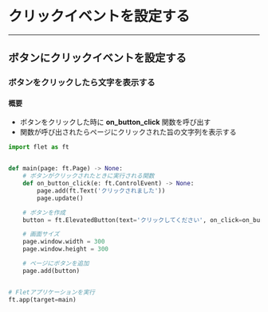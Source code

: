 # クリックイベントを設定する

---

## ボタンにクリックイベントを設定する

### ボタンをクリックしたら文字を表示する

#### 概要

* ボタンをクリックした時に **on_button_click** 関数を呼び出す
* 関数が呼び出されたらページにクリックされた旨の文字列を表示する

```python
import flet as ft


def main(page: ft.Page) -> None:
    # ボタンがクリックされたときに実行される関数
    def on_button_click(e: ft.ControlEvent) -> None:
        page.add(ft.Text('クリックされました'))
        page.update()

    # ボタンを作成
    button = ft.ElevatedButton(text='クリックしてください', on_click=on_button_click)

    # 画面サイズ
    page.window.width = 300
    page.window.height = 300

    # ページにボタンを追加
    page.add(button)


# Fletアプリケーションを実行
ft.app(target=main)
```

